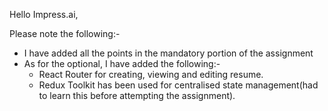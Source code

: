  
Hello Impress.ai,

Please note the following:-

- I have added all the points in the mandatory portion of the assignment
- As for the optional, I have added the following:-
    - React Router for creating, viewing and editing resume.
    - Redux Toolkit has been used for centralised state management(had to learn this before attempting the assignment).

